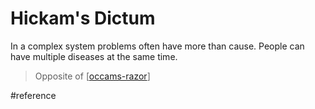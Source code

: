 # Hickam's Dictum
In a complex system problems often have more than cause.
People can have multiple diseases at the same time.

> Opposite of [[occams-razor]]

#reference

[//begin]: # "Autogenerated link references for markdown compatibility"
[occams-razor]: occams-razor.md "Occam's Razor"
[//end]: # "Autogenerated link references"